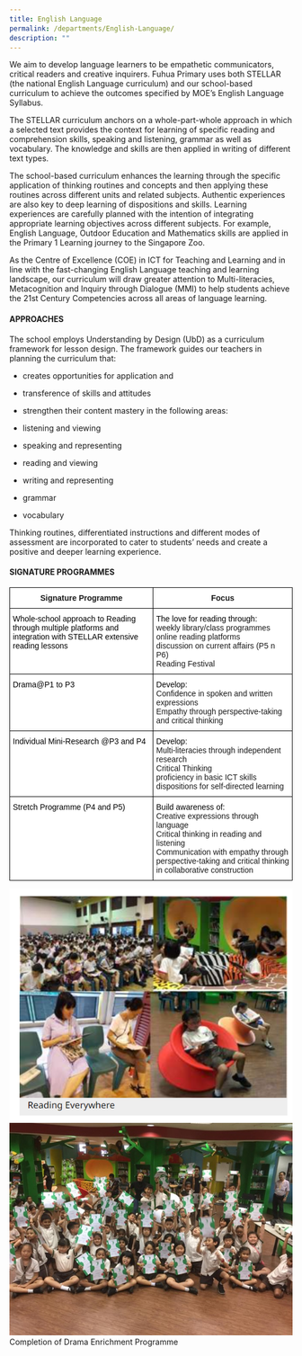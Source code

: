 ```yaml
---
title: English Language
permalink: /departments/English-Language/
description: ""
---
```

We aim to develop language learners to be empathetic communicators, critical readers and creative inquirers. Fuhua Primary uses both STELLAR (the national English Language curriculum) and our school-based curriculum to achieve the outcomes specified by MOE’s English Language Syllabus.

  

The STELLAR curriculum anchors on a whole-part-whole approach in which a selected text provides the context for learning of specific reading and comprehension skills, speaking and listening, grammar as well as vocabulary. The knowledge and skills are then applied in writing of different text types. 

  

The school-based curriculum enhances the learning through the specific application of thinking routines and concepts and then applying these routines across different units and related subjects. Authentic experiences are also key to deep learning of dispositions and skills. Learning experiences are carefully planned with the intention of integrating appropriate learning objectives across different subjects. For example, English Language, Outdoor Education and Mathematics skills are applied in the Primary 1 Learning journey to the Singapore Zoo. 

  

As the Centre of Excellence (COE) in ICT for Teaching and Learning and in line with the fast-changing English Language teaching and learning landscape, our curriculum will draw greater attention to Multi-literacies, Metacognition and Inquiry through Dialogue (MMI) to help students achieve the 21st Century Competencies across all areas of language learning.


#### **APPROACHES**


The school employs Understanding by Design (UbD) as a curriculum framework for lesson design. The framework guides our teachers in planning the curriculum that:

*   creates opportunities for application and
*   transference of skills and attitudes
*   strengthen their content mastery in the following areas:

*   listening and viewing
*   speaking and representing
*   reading and viewing
*   writing and representing
*   grammar
*   vocabulary

Thinking routines, differentiated instructions and different modes of assessment are incorporated to cater to students’ needs and create a positive and deeper learning experience.

#### **SIGNATURE PROGRAMMES**

<style type="text/css">
.tg  {border-collapse:collapse;border-spacing:0;}
.tg td{border-color:black;border-style:solid;border-width:1px;font-family:Arial, sans-serif;font-size:14px;
  overflow:hidden;padding:10px 5px;word-break:normal;}
.tg th{border-color:black;border-style:solid;border-width:1px;font-family:Arial, sans-serif;font-size:14px;
  font-weight:normal;overflow:hidden;padding:10px 5px;word-break:normal;}
.tg .tg-9hzb{background-color:#FFF;font-weight:bold;text-align:center;vertical-align:top}
.tg .tg-ktyi{background-color:#FFF;text-align:left;vertical-align:top}
</style>
<table class="tg">
<thead>
  <tr>
    <th class="tg-9hzb">Signature Programme</th>
    <th class="tg-9hzb">Focus</th>
  </tr>
</thead>
<tbody>
  <tr>
    <td class="tg-ktyi"><span style="font-weight:normal;color:#000">Whole-school approach to Reading through multiple platforms and integration with STELLAR extensive reading lessons</span></td>
    <td class="tg-ktyi"><span style="font-weight:normal;color:#000">The love for reading through:</span><br>weekly library/class programmes<br>online reading platforms<br>discussion on current affairs (P5 n P6)<br>Reading Festival</td>
  </tr>
  <tr>
    <td class="tg-ktyi"><span style="font-weight:normal;color:#000">Drama@P1 to P3</span></td>
    <td class="tg-ktyi"><span style="font-weight:normal;color:#000">Develop:</span><br>Confidence in spoken and written expressions<br>Empathy through perspective-taking and critical thinking<br><span style="font-weight:normal;color:#000"> </span></td>
  </tr>
  <tr>
    <td class="tg-ktyi"><span style="font-weight:normal;color:#000">Individual Mini-Research @P3 and P4</span></td>
    <td class="tg-ktyi"><span style="font-weight:normal;color:#000">Develop:</span><br>Multi-literacies through independent research<br>Critical Thinking<br>proficiency in basic ICT skills<br>dispositions for self-directed learning</td>
  </tr>
  <tr>
    <td class="tg-ktyi"><span style="font-weight:normal;color:#000">Stretch Programme (P4 and P5)</span></td>
    <td class="tg-ktyi"><span style="font-weight:normal;color:#000">Build awareness of:</span><br>Creative expressions through language<br>Critical thinking in reading and listening<br>Communication with empathy through perspective-taking and critical thinking in collaborative construction<br><span style="font-weight:normal;color:#000"> </span></td>
  </tr>
</tbody>
</table>

![](/images/Fuhua%20Experience/Teaching%20and%20Learning%20@%20Fuhua/Departments/English%20Language/E1.png)
![Completion of Drama Enrichment Programme](/images/Fuhua%20Experience/Teaching%20and%20Learning%20@%20Fuhua/Departments/English%20Language/Completion%20of%20Drama%20Enrichment%20Programme.jpg)
Completion of Drama Enrichment Programme